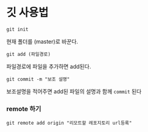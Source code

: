 # 깃 사용법

`git init`

현재 폴더를 (master)로 바꾼다.

`git add (파일경로)`

파일경로에 파일을 추가하면 add된다.

`git commit -m "보조 설명"`

보조설명을 적어주면 add된 파일의 설명과 함께 `commit` 된다

### remote 하기

```
git remote add origin "리모트할 레포지토리 url등록"
```



